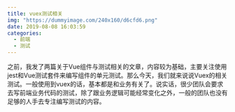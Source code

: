 ```yaml
---
title: vuex测试相关
img: "https://dummyimage.com/240x160/d6cfd6.png"
date: 2019-08-08 16:03:59
categories: 
  - 前端 
  - 测试
---
```


之前，我发了两篇关于Vue组件与测试相关的文章，内容较为基础，主要关注使用jest和Vue测试套件来编写组件的单元测试。那么今天，我们就来说说Vuex的相关测试。一般使用到vuex的话，基本都是和业务有关了。说实话，很少团队会要求去写前端业务代码的测试，除了跟业务逻辑可能经常变化之外，一般的团队也没有足够的人手去专注编写测试的内容。